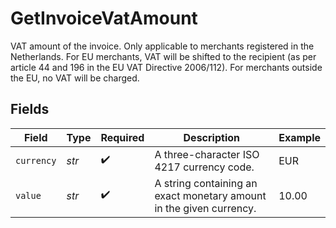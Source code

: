 # GetInvoiceVatAmount

VAT amount of the invoice. Only applicable to merchants registered in the Netherlands. For EU merchants, VAT will
be shifted to the recipient (as per article 44 and 196 in the EU VAT Directive 2006/112). For merchants outside
the EU, no VAT will be charged.


## Fields

| Field                                                               | Type                                                                | Required                                                            | Description                                                         | Example                                                             |
| ------------------------------------------------------------------- | ------------------------------------------------------------------- | ------------------------------------------------------------------- | ------------------------------------------------------------------- | ------------------------------------------------------------------- |
| `currency`                                                          | *str*                                                               | :heavy_check_mark:                                                  | A three-character ISO 4217 currency code.                           | EUR                                                                 |
| `value`                                                             | *str*                                                               | :heavy_check_mark:                                                  | A string containing an exact monetary amount in the given currency. | 10.00                                                               |